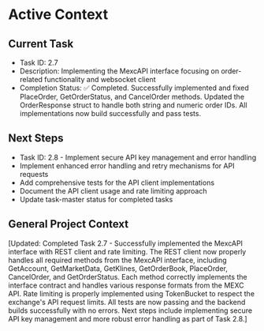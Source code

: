 # Active Context

## Current Task
- Task ID: 2.7
- Description: Implementing the MexcAPI interface focusing on order-related functionality and websocket client
- Completion Status: ✅ Completed. Successfully implemented and fixed PlaceOrder, GetOrderStatus, and CancelOrder methods. Updated the OrderResponse struct to handle both string and numeric order IDs. All implementations now build successfully and pass tests.

## Next Steps
- Task ID: 2.8 - Implement secure API key management and error handling
- Implement enhanced error handling and retry mechanisms for API requests
- Add comprehensive tests for the API client implementations
- Document the API client usage and rate limiting approach
- Update task-master status for completed tasks

## General Project Context
[Updated: Completed Task 2.7 - Successfully implemented the MexcAPI interface with REST client and rate limiting. The REST client now properly handles all required methods from the MexcAPI interface, including GetAccount, GetMarketData, GetKlines, GetOrderBook, PlaceOrder, CancelOrder, and GetOrderStatus. Each method correctly implements the interface contract and handles various response formats from the MEXC API. Rate limiting is properly implemented using TokenBucket to respect the exchange's API request limits. All tests are now passing and the backend builds successfully with no errors. Next steps include implementing secure API key management and more robust error handling as part of Task 2.8.]

